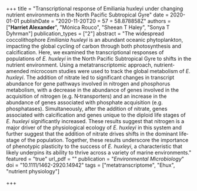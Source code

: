 +++
title =  "Transcriptional response of Emiliania huxleyi under changing nutrient environments in the North Pacific Subtropical Gyre"
date =  2020-01-01
publishDate =  "2020-11-20T20 = 57 = 58.878858Z"
authors =  ["**Harriet Alexander**", "Mónica Rouco", "Sheean T Haley", "Sonya T Dyhrman"]
publication_types =  ["2"]
abstract =  "The widespread coccolithophore *Emiliania huxleyi* is an abundant oceanic phytoplankton, impacting the global cycling of carbon through both photosynthesis and calcification. Here, we examined the transcriptional responses of populations of *E. huxleyi* in the North Pacific Subtropical Gyre to shifts in the nutrient environment. Using a metatranscriptomic approach, nutrient‐amended microcosm studies were used to track the global metabolism of *E. huxleyi*. The addition of nitrate led to significant changes in transcript abundance for gene pathways involved in nitrogen and phosphorus metabolism, with a decrease in the abundance of genes involved in the acquisition of nitrogen (e.g. N‐transporters) and an increase in the abundance of genes associated with phosphate acquisition (e.g. phosphatases). Simultaneously, after the addition of nitrate, genes associated with calcification and genes unique to the diploid life stages of *E. huxleyi* significantly increased. These results suggest that nitrogen is a major driver of the physiological ecology of *E. huxleyi* in this system and further suggest that the addition of nitrate drives shifts in the dominant life‐stage of the population. Together, these results underscore the importance of phenotypic plasticity to the success of *E. huxleyi*, a characteristic that likely underpins its ability to thrive across a variety of marine environments."
featured =  "true"
url_pdf = ""
publication =  "*Environmental Microbiology*"
doi =  "10.1111/1462-2920.14942"
tags = ["metatranscriptome", "Ehux", "nutrient physiology"]

+++

